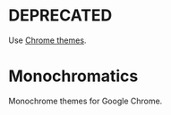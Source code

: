# DEPRECATED

Use [Chrome themes](https://chrome.google.com/webstore/category/collection/chrome_themes).

# Monochromatics

Monochrome themes for Google Chrome.

